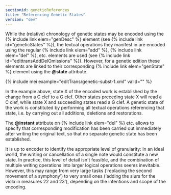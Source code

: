 ```yaml
---
sectionid: geneticReferences
title: "Referencing Genetic States"
version: "dev"
---
```


While the (relative) chronology of genetic states may be encoded using the {% include link elem="genDesc" %} element (see {% include link id="geneticStates" %}), the textual operations they manifest in are encoded using the regular {% include link elem="add" %}, {% include link elem="del" %}, etc. elements are used (see {% include link id="edittransAddDelOmissions" %}). However, for a genetic edition these elements are linked to their corresponding {% include link elem="genState" %} element using the **@state** attribute.

{% include mei example="editTrans/genetic-subst-1.xml" valid="" %}

In the example above, state X of the encoded work is established by the change from a C clef to a G clef. Other states preceding state X will read a C clef, while state X and succeeding states read a G clef. A genetic state of the work is constituted by performing all textual operations referencing that state, i.e. by carrying out all additions, deletions and restorations.

The **@instant** attribute on {% include link elem="del" %} etc. allows to specify that corresponding modification has been carried out immediately after writing the original text, so that no separate genetic state has been established.

It is up to encoder to identify the appropriate level of granularity: In an ideal world, the writing or cancellation of a single note would constitute a new state. In practice, this level of detail isn't feasible, and the combination of multiple writing operations into larger logical operations seems inevitable. However, this may range from very large tasks (‘replacing the second movement of a symphony’) to very small ones (‘adding the slurs for the viola in measures 22 and 23’), depending on the intentions and scope of the encoding.
